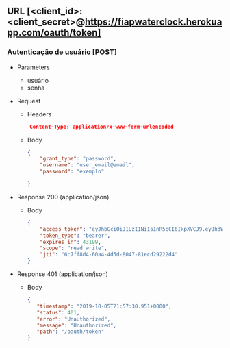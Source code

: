 ## URL  [<client_id>:<client_secret>@https://fiapwaterclock.herokuapp.com/oauth/token]
### Autenticação de usuário [POST]

+ Parameters
    + usuário 
    + senha

+ Request
    + Headers 
    ```json
        Content-Type: application/x-www-form-urlencoded
    ```
    + Body
        ```json
        {
            "grant_type": "password",
            "username": "user_email@email",
            "password": "exemplo"
      
        }
        ```
+ Response 200 (application/json)
    + Body
        ```json
        {
            "access_token": "eyJhbGciOiJIUzI1NiIsInR5cCI6IkpXVCJ9.eyJhdWQiOlsidGVzdGp3dHJlc291cmNlaWQiXSwidXNlcl9uYW1lIjoia2FAYXIuY29tIiwic2NvcGUiOlsicmVhZCIsIndyaXRlIl0sImV4cCI6MTU3MDM1NDc1NiwiYXV0aG9yaXRpZXMiOlsiUkVBRF9QUklWSUxFR0UiXSwianRpIjoiNmM3ZmY4ZDQtNjBhNC00ZDVkLTgwNDctODFlY2QyOTIyMmQ0IiwiY2xpZW50X2lkIjoidGVzdGp3dGNsaWVudGlkIn0.iOHMnuXUN_0IXDe-oh2Kg5dO5_6-4fkVTabQ6_R1mMU",
            "token_type": "bearer",
            "expires_in": 43199,
            "scope": "read write",
            "jti": "6c7ff8d4-60a4-4d5d-8047-81ecd29222d4"
        }
        ```

+ Response 401 (application/json)
    + Body
        ```json
       {
           "timestamp": "2019-10-05T21:57:30.951+0000",
           "status": 401,
           "error": "Unauthorized",
           "message": "Unauthorized",
           "path": "/oauth/token"
       }
        ```
